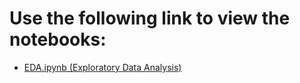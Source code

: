 # Use the following link to view the notebooks:
 - [EDA.ipynb (Exploratory Data Analysis)](https://nbviewer.jupyter.org/github/joshuamills98/spanish_energy_market_project/blob/master/notebooks/EDA.ipynb)
